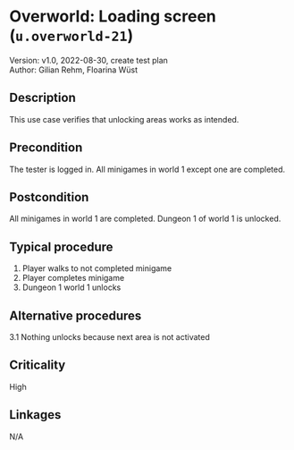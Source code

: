 # Overworld: Loading screen (`u.overworld-21`)

Version: v1.0, 2022-08-30, create test plan \
Author: Gilian Rehm, Floarina Wüst

## Description

This use case verifies that unlocking areas works as intended.  

## Precondition

The tester is logged in.
All minigames in world 1 except one are completed.

## Postcondition

All minigames in world 1 are completed.
Dungeon 1 of world 1 is unlocked.

## Typical procedure

1. Player walks to not completed minigame
1. Player completes minigame
1. Dungeon 1 world 1 unlocks

## Alternative procedures

3.1 Nothing unlocks because next area is not activated

## Criticality

High

## Linkages

N/A
